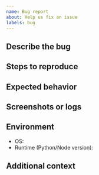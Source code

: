 ```yaml
---
name: Bug report
about: Help us fix an issue
labels: bug
---
```


## Describe the bug

## Steps to reproduce

## Expected behavior

## Screenshots or logs

## Environment
- OS:
- Runtime (Python/Node version):

## Additional context

